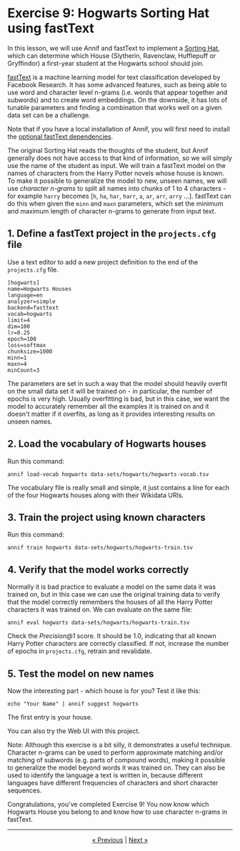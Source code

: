 # Exercise 9: Hogwarts Sorting Hat using fastText

In this lesson, we will use Annif and fastText to implement a [Sorting
Hat](https://harrypotter.fandom.com/wiki/Sorting_Hat), which can determine
which House (Slytherin, Ravenclaw, Hufflepuff or Gryffindor) a first-year
student at the Hogwarts school should join.

[fastText](https://fasttext.cc/) is a machine learning model for text
classification developed by Facebook Research. It has some advanced
features, such as being able to use word and character level n-grams (i.e.
words that appear together and subwords) and to create word embeddings. On
the downside, it has lots of tunable parameters and finding a combination
that works well on a given data set can be a challenge.

Note that if you have a local installation of Annif, you will first need to install the 
[optional fastText dependencies](https://github.com/NatLibFi/Annif/wiki/Optional-features-and-dependencies#fasttext-backend).

The original Sorting Hat reads the thoughts of the student, but Annif
generally does not have access to that kind of information, so we will
simply use the name of the student as input. We will train a fastText model
on the names of characters from the Harry Potter novels whose house is
known. To make it possible to generalize the model to new, unseen names, we
will use *character n-grams* to split all names into chunks of 1 to 4
characters - for example `harry` becomes [`h`, `ha`, `har`, `harr`, `a`,
`ar`, `arr`, `arry` ...]. fastText can do this when given the `minn` and
`maxn` parameters, which set the minimum and maximum length of character
n-grams to generate from input text.

## 1. Define a fastText project in the `projects.cfg` file

Use a text editor to add a new project definition to the end of the
`projects.cfg` file.

    [hogwarts]
    name=Hogwarts Houses
    language=en
    analyzer=simple
    backend=fasttext
    vocab=hogwarts
    limit=4
    dim=100
    lr=0.25
    epoch=100
    loss=softmax
    chunksize=1000
    minn=1
    maxn=4
    minCount=3

The parameters are set in such a way that the model should heavily overfit
on the small data set it will be trained on - in particular, the number of
epochs is very high. Usually overfitting is bad, but in this case, we want
the model to accurately remember all the examples it is trained on and it
doesn't matter if it overfits, as long as it provides interesting results on
unseen names.

## 2. Load the vocabulary of Hogwarts houses

Run this command:

    annif load-vocab hogwarts data-sets/hogwarts/hogwarts-vocab.tsv

The vocabulary file is really small and simple, it just contains a line for
each of the four Hogwarts houses along with their Wikidata URIs.

## 3. Train the project using known characters

Run this command:

    annif train hogwarts data-sets/hogwarts/hogwarts-train.tsv

## 4. Verify that the model works correctly

Normally it is bad practice to evaluate a model on the same data it was
trained on, but in this case we can use the original training data to verify
that the model correctly remembers the houses of all the Harry Potter
characters it was trained on. We can evaluate on the same file:

    annif eval hogwarts data-sets/hogwarts/hogwarts-train.tsv

Check the *Precision@1* score. It should be 1.0, indicating that all known
Harry Potter characters are correctly classified. If not, increase the
number of epochs in `projects.cfg`, retrain and revalidate.

## 5. Test the model on new names

Now the interesting part - which house is for you? Test it like this:

    echo "Your Name" | annif suggest hogwarts

The first entry is your house.

You can also try the Web UI with this project.

Note: Although this exercise is a bit silly, it demonstrates a useful
technique.  Character n-grams can be used to perform approximate matching
and/or matching of subwords (e.g.  parts of compound words), making it
possible to generalize the model beyond words it was trained on. They can
also be used to identify the language a text is written in, because
different languages have different frequencies of characters and short
character sequences.


Congratulations, you've completed Exercise 9! You now know which Hogwarts
House you belong to and know how to use character n-grams in fastText.

---

<p align="center">
<a href="/exercises/08_omikuji_project.md">« Previous</a> |
<a href="/exercises/10_nn_ensemble_project.md">Next »</a>
</p>
